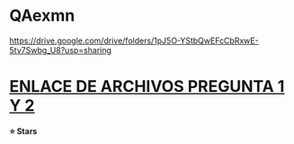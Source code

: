# QAexmn
https://drive.google.com/drive/folders/1pJ5O-YStbQwEFcCbRxwE-5tv7Swbg_U8?usp=sharing
# <a href="  https://drive.google.com/drive/folders/1pJ5O-YStbQwEFcCbRxwE-5tv7Swbg_U8?usp=sharing  "><b>ENLACE DE ARCHIVOS PREGUNTA 1 Y 2</b></a>
<td><b>⭐ Stars</b></td>
	
 
